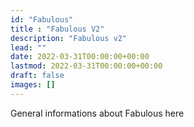```yaml
---
id: "Fabulous"
title : "Fabulous V2"
description: "Fabulous v2"
lead: ""
date: 2022-03-31T00:00:00+00:00
lastmod: 2022-03-31T00:00:00+00:00
draft: false
images: []
---
```


General informations about Fabulous here
